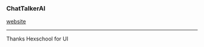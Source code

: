 ### ChatTalkerAI
[website](https://meganxli.github.io/ChatTalkerAI/)

------
 Thanks Hexschool for UI

